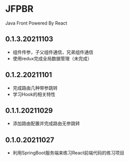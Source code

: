 # JFPBR
Java Front Powered By React

## 0.1.3.20211103
* 组件传参，子父组件通信，兄弟组件通信  
* 使用redux完成全局数据管理（未完成）  

## 0.1.2.20211101
* 完成路由几种带参跳转  
* 学习Hook的相关特性  

## 0.1.1.20211029
* 添加路由配置并完成路由无参跳转  

## 0.1.0.20211027  
* 利用SpringBoot服务端来练习React前端代码的练习项目  
